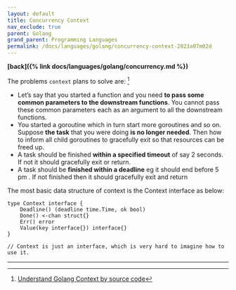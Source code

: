 ```yaml
---
layout: default
title: Concurrency Context
nav_exclude: true
parent: Golang
grand_parent: Programming Languages
permalink: /docs/languages/golang/concurrency-context-2023a07m02d
---
```


__[back]({% link docs/languages/golang/concurrency.md %})__

The problems `context` plans to solve are: [^1]

- Let’s say that you started a function and you need __to pass some common parameters to the downstream functions__. You cannot pass these common parameters each as an argument to all the downstream functions.
- You started a goroutine which in turn start more goroutines and so on. Suppose __the task__ that you were doing __is no longer needed__. Then how to inform all child goroutines to gracefully exit so that resources can be freed up.
- A task should be finished __within a specified timeout__ of say 2 seconds. If not it should gracefully exit or return.
- A task should be __finished within a deadline__ eg it should end before 5 pm . If not finished then it should gracefully exit and return

The most basic data structure of context is the Context interface as below:

```golang
type Context interface {
    Deadline() (deadline time.Time, ok bool)
    Done() <-chan struct{}
    Err() error
    Value(key interface{}) interface{}
}

// Context is just an interface, which is very hard to imagine how to use it.
```

----

[^1]: [Understand Golang Context by source code](https://medium.com/gitconnected/understand-golang-context-by-source-code-4863a851519)
